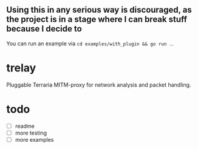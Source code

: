 ## Using this in any serious way is discouraged, as the project is in a stage where I can break stuff because I decide to
You can run an example via `cd examples/with_plugin && go run .`.

# trelay
Pluggable Terraria MITM-proxy for network analysis and packet handling.

# todo
- [ ] readme
- [ ] more testing
- [ ] more examples
